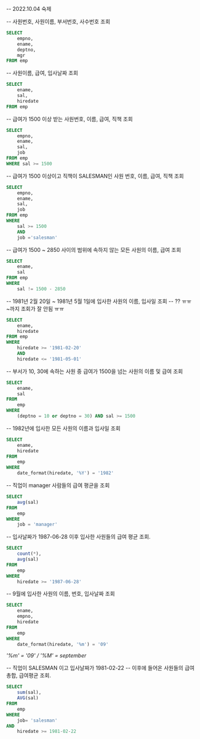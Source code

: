 -- 2022.10.04 숙제  

-- 사원번호, 사원이름, 부서번호, 사수번호 조회
```sql
SELECT 
	empno, 
	ename, 
	deptno, 
	mgr 
FROM emp
```
-- 사원이름, 급여, 입사날짜 조회
```sql
SELECT
	ename, 
	sal, 
	hiredate 
FROM emp
```
-- 급여가 1500 이상 받는 사원번호, 이름, 급여, 직책 조회
```sql
SELECT 
	empno, 
	ename, 
	sal, 
	job 
FROM emp 
WHERE sal >= 1500
```
-- 급여가 1500 이상이고 직책이 SALESMAN인 사원 번호, 이름, 급여, 직책 조회
```sql
SELECT 
	empno, 
	ename, 
	sal, 
	job 
FROM emp 
WHERE 
	sal >= 1500 
	AND 
	job ='salesman'
```
-- 급여가 1500 ~ 2850 사이의 범위에 속하지 않는 모든 사원의 이름, 급여 조회
```sql
SELECT 
	ename, 
	sal 
FROM emp 
WHERE 
	sal != 1500 - 2850
```
-- 1981년 2월 20일 ~ 1981년 5월 1일에 입사한 사원의 이름, 입사일 조회
-- ?? ㅠㅠ ~까지 조회가 잘 안됨 ㅠㅠ
```sql
SELECT 
	ename, 
	hiredate 
FROM emp 
WHERE 
	hiredate >= '1981-02-20' 
	AND 
	hiredate <= '1981-05-01'
```
-- 부서가 10, 30에 속하는 사원 중 급여가 1500을 넘는 사원의 이름 및 급여 조회
```sql
SELECT 
    ename, 
    sal 
FROM 
    emp 
WHERE 
    (deptno = 10 or deptno = 30) AND sal >= 1500
```
-- 1982년에 입사한 모든 사원의 이름과 입사일 조회
```sql
SELECT 
    ename, 
    hiredate 
FROM 
    emp
WHERE 
    date_format(hiredate, '%Y') = '1982'
```
-- 직업이 manager 사람들의 급여 평균을 조회
```sql
SELECT 
    avg(sal) 
FROM 
    emp 
WHERE 
    job = 'manager'
```
-- 입사날짜가 1987-06-28 이후 입사한 사원들의 급여 평균 조회.
```sql
SELECT 
    count(*),
    avg(sal) 
FROM 
    emp 
WHERE 
    hiredate >= '1987-06-28'
```
-- 9월에 입사한 사원의 이름, 번호, 입사날짜 조회
```sql
SELECT 
    ename, 
    empno, 
    hiredate 
FROM 
    emp
WHERE 
    date_format(hiredate, '%m') = '09'
```
*'%m' = '09' / '%M' = september*  

-- 직업이 SALESMAN 이고 입사날짜가 1981-02-22 
-- 이후에 들어온 사원들의 급여 총합, 급여평균 조회.
```sql
SELECT 
    sum(sal), 
    AVG(sal) 
FROM 
    emp
WHERE 
    job= 'salesman' 
AND 
    hiredate >= 1981-02-22
```
